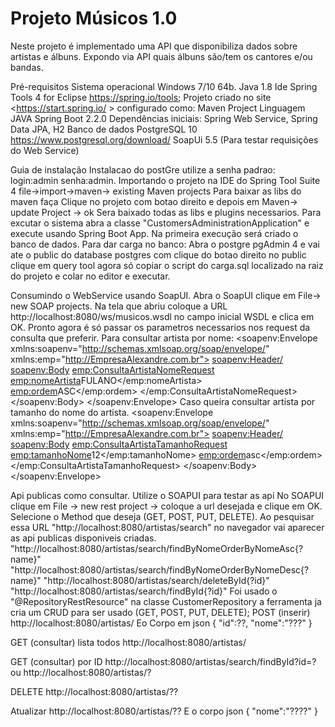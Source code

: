 # Projeto Músicos 1.0
Neste projeto é implementado uma API que disponibiliza dados sobre artistas e álbuns. Expondo via API quais álbuns são/tem os cantores e/ou bandas.

Pré-requisitos
Sistema operacional Windows 7/10  64b.
Java 1.8
Ide Spring Tools 4 for Eclipse <https://spring.io/tools>;
Projeto criado no site <https://start.spring.io/ > configurado como:
Maven Project
Linguagem JAVA
Spring Boot 2.2.0
Dependências iniciais: Spring Web Service, Spring Data JPA, H2
Banco de dados PostgreSQL 10 <https://www.postgresql.org/download/>
SoapUi 5.5 (Para testar requisições do Web Service)

Guia de instalação
Instalacao do postGre utilize a senha padrao:
login:admin
senha:admin.
Importando o projeto na IDE do Spring Tool Suite 4
file->import->maven-> existing Maven projects
Para baixar as libs do maven faça
Clique no projeto com botao direito e depois em Maven-> update Project -> ok
Sera baixado todas as libs e plugins necessarios.
Para excutar o sistema abra a classe "CustomersAdministrationApplication" e execute usando Spring Boot App.
Na primeira execução será criado o banco de dados.
Para dar carga no banco:
Abra o postgre pgAdmin 4 e vai ate o public do database postgres
com clique do botao direito no public clique em query tool
agora só copiar o script do carga.sql localizado na raiz do projeto e colar no editor e executar.


Consumindo o WebService usando SoapUI.
Abra o SoapUI clique em File-> new SOAP projects. Na tela que abriu coloque a URL 
http://localhost:8080/ws/musicos.wsdl no campo inicial WSDL e clica em OK.
Pronto agora é só passar os parametros necessarios nos request da consulta que preferir.
Para consultar artista por nome:
<soapenv:Envelope xmlns:soapenv="http://schemas.xmlsoap.org/soap/envelope/" xmlns:emp="http://EmpresaAlexandre.com.br">
   <soapenv:Header/>
   <soapenv:Body>
      <emp:ConsultaArtistaNomeRequest>
         <emp:nomeArtista>FULANO</emp:nomeArtista>
         <emp:ordem>ASC</emp:ordem>
      </emp:ConsultaArtistaNomeRequest>
   </soapenv:Body>
</soapenv:Envelope>
Caso queira consultar artista por tamanho do nome do artista.
<soapenv:Envelope xmlns:soapenv="http://schemas.xmlsoap.org/soap/envelope/" xmlns:emp="http://EmpresaAlexandre.com.br">
   <soapenv:Header/>
   <soapenv:Body>
      <emp:ConsultaArtistaTamanhoRequest>
         <emp:tamanhoNome>12</emp:tamanhoNome>
         <emp:ordem>asc</emp:ordem>
      </emp:ConsultaArtistaTamanhoRequest>
   </soapenv:Body>
</soapenv:Envelope>

Api publicas como consultar. 
Utilize o SOAPUI para testar as api
No SOAPUI clique em File -> new rest project -> coloque a url desejada e clique em OK.
Selecione o Method que deseja (GET, POST, PUT, DELETE).
Ao pesquisar essa URL "http://localhost:8080/artistas/search" no navegador vai aparecer as api publicas disponiveis criadas.
"http://localhost:8080/artistas/search/findByNomeOrderByNomeAsc{?name}"
"http://localhost:8080/artistas/search/findByNomeOrderByNomeDesc{?name}"
"http://localhost:8080/artistas/search/deleteById{?id}"
"http://localhost:8080/artistas/search/findById{?id}"
Foi usado o "@RepositoryRestResource" na classe CustomerRepository a ferramenta ja cria um CRUD para ser usado (GET, POST, PUT, DELETE);
POST (inserir)
http://localhost:8080/artistas/
Eo Corpo em json { "id":??, "nome":"???" }

GET (consultar) lista todos
http://localhost:8080/artistas/

GET (consultar) por ID
http://localhost:8080/artistas/search/findById?id=?
ou http://localhost:8080/artistas/?

DELETE
http://localhost:8080/artistas/??

Atualizar
http://localhost:8080/artistas/??
E o corpo json { "nome":"????" }




